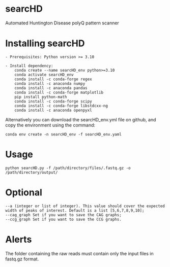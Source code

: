 # searcHD
Automated Huntington Disease polyQ pattern scanner

# Installing searcHD
```
- Prerequisites: Python version >= 3.10

- Install dependency:
    conda create --name searcHD_env python>=3.10
    conda activate searcHD_env
    conda install -c conda-forge regex
    conda install -c anaconda numpy
    conda install -c anaconda pandas 
    conda install -c conda-forge matplotlib
    pip install python-math
    conda install -c conda-forge scipy
    conda install -c conda-forge libstdcxx-ng
    conda install -c anaconda openpyxl 
```
Alternatively you can download the searcHD_env.yml file on github, and copy the environment using the command:
```
conda env create -n searcHD_env -f searcHD_env.yaml
```
# Usage
```
python searcHD.py -f /path/directory/files/.fastq.gz -o /path/directory/output/
```
# Optional 

```
--a (integer or list of integer). This value should cover the expected width of peaks of interest. Default is a list [5,6,7,8,9,10];
--cag_graph Set if you want to save the CAG graphs;
--ccg_graph Set if you want to save the CCG graphs.
```

# Alerts
The folder containing the raw reads must contain only the input files in fastq.gz format.
